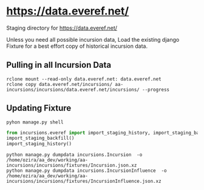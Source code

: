 # <https://data.everef.net/>

Staging directory for <https://data.everef.net/>

Unless you need all possible incursion data, Load the existing django Fixture for a best effort copy of historical incursion data.

## Pulling in all Incursion Data

```shell
rclone mount --read-only data.everef.net: data.everef.net
rclone copy data.everef.net/incursions/ aa-incursions/incursions/data.everef.net/incursions/ --progress
```

## Updating Fixture

```shell
pyhon manage.py shell
```

```python
from incursions.everef import import_staging_history, import_staging_backfill
import_staging_backfill()
import_staging_history()
```

```shell
python manage.py dumpdata incursions.Incursion  -o /home/ozira/aa_dev/working/aa-incursions/incursions/fixtures/Incursion.json.xz
python manage.py dumpdata incursions.IncursionInfluence  -o /home/ozira/aa_dev/working/aa-incursions/incursions/fixtures/IncursionInfluence.json.xz
```
